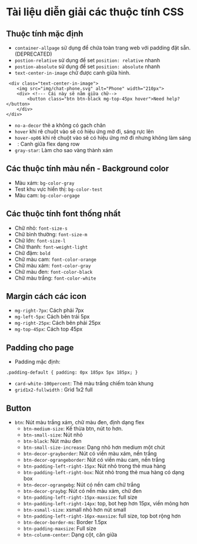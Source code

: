 # Tài liệu diễn giải các thuộc tính CSS

## Thuộc tính mặc định

- `container-allpage` sử dụng để chứa toàn trang web với padding đặt sẵn. (DEPRECATED)
- `postion-relative` sử dụng để set `position: relative` nhanh
- `postion-absolute` sử dụng để set `position: absolute` nhanh
- `text-center-in-image` chữ được canh giữa hình.
```
 <div class="text-center-in-image">
    <img src="img/chat-phone.svg" alt="Phone" width="210px">
    <div> <!--- Cái này sẽ nằm giữa chữ-->
        <button class="btn btn-black mg-top-45px hover">Need help?</button>
    </div>
</div>
```
- `no-a-decor` thẻ a không có gạch chân
- `hover` khi rê chuột vào sẽ có hiệu ứng mờ đi, sáng rực lên
- `hover-op06` khi rê chuột vào sẽ có hiệu ứng mờ đi nhưng không làm sáng
- ` `: Canh giữa flex dạng row
- `gray-star`: Làm cho sao vàng thành xám

## Các thuộc tính màu nền - Background color

- Màu xám: `bg-color-gray`
- Test khu vực hiển thị: `bg-color-test`
- Màu cam: `bg-color-orgage`

## Các thuộc tính font thống nhất

- Chữ nhỏ: `font-size-s`
- Chữ bình thường: `font-size-m`
- Chữ lớn: `font-size-l`
- Chữ thanh: `font-weight-light`
- Chữ đậm: `bold`
- Chữ màu cam: `font-color-orange`
- Chữ màu xám: `font-color-gray` 
- Chữ màu đen: `font-color-black`
- Chữ màu trắng: `font-color-white`

## Margin cách các icon 

- `mg-right-7px`: Cách phải 7px
- `mg-left-5px`: Cách bên trái 5px
- `mg-right-25px`: Cách bên phải 25px
- `mg-top-45px`: Cách top 45px

## Padding cho page
- Padding mặc định:

`.padding-default {
    padding: 0px 185px 5px 185px;
}`

- `card-white-100percent`: Thẻ màu trắng chiếm toàn khung 
- `grid1x2-fullwidth` : Grid 1x2 full

## Button
- `btn`: Nút màu trắng xám, chữ màu đen, định dạng flex
  - `btn-medium-size`: Kế thừa btn, nút to hơn.
  - `btn-small-size`: Nút nhỏ
  - `btn-black`: Nút màu đen 
  - `btn-small-size-increase`: Dạng nhỏ hơn medium một chút
  - `btn-decor-grayborder`: Nút có viền màu xám, nền trắng
  - `btn-decor-ograngeborder`: Nút có viền màu cam, nền trắng
  - `btn-padding-left-right-15px`: Nút nhỏ trong thẻ mua hàng
  - `btn-padding-left-right-box`: Nút nhỏ trong thẻ mua hàng có dạng box
  - `btn-decor-ograngebg`: Nút có nền cam chữ trắng
  - `btn-decor-graybg`: Nút có nền màu xám, chữ đen
  - `btn-padding-left-right-15px-maxsize`: full size
  - `btn-padding-left-right-14px`: top, bot hẹp hơn 15px, viền mỏng hơn
  - `btn-xsmall-size`: xsmall nhỏ hơn nút small
  - `btn-padding-left-right-16px-maxsize`:  full size, top bot rộng hơn
  - `btn-decor-border-ms`: Border 1.5px
  - `btn-padding-maxsize`: Full size
  - `btn-colunm-center`: Dạng cột, căn giữa